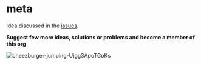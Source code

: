 # meta
Idea discussed in the [issues](https://github.com/node-monkeys/meta/issues).

__Suggest few more ideas, solutions or problems and become a member of this org__

![cheezburger-jumping-Ujgg3ApoTGoKs](https://camo.githubusercontent.com/6406135ce6930aa08ff807e086d16bbc69098ae5/68747470733a2f2f6d65646961342e67697068792e636f6d2f6d656469612f556a67673341706f54476f4b732f67697068792e676966>)
